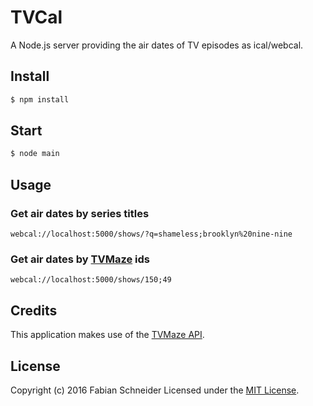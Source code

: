 # TVCal

A Node.js server providing the air dates of TV episodes as ical/webcal.

## Install

```bash
$ npm install
```

## Start

```bash
$ node main
```

## Usage

### Get air dates by series titles

```http
webcal://localhost:5000/shows/?q=shameless;brooklyn%20nine-nine
```

### Get air dates by [TVMaze](http://tvmaze.com/) ids

```http
webcal://localhost:5000/shows/150;49
```

## Credits

This application makes use of the [TVMaze API](http://www.tvmaze.com/api).

## License

Copyright (c) 2016 Fabian Schneider
Licensed under the [MIT License](http://opensource.org/licenses/mit-license.php).
